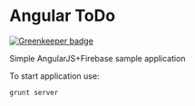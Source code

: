 Angular ToDo
============

[![Greenkeeper badge](https://badges.greenkeeper.io/apuliasoft/angular-todo.svg)](https://greenkeeper.io/)

Simple AngularJS+Firebase sample application

To start application use:
<pre><code>grunt server</code></pre>
